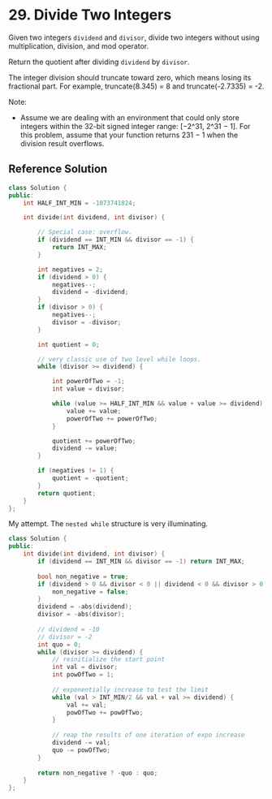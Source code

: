 # 29. Divide Two Integers

Given two integers `dividend` and `divisor`, divide two integers without using multiplication, division, and mod operator.

Return the quotient after dividing `dividend` by `divisor`.

The integer division should truncate toward zero, which means losing its fractional part. For example, truncate(8.345) = 8 and truncate(-2.7335) = -2.


Note:

- Assume we are dealing with an environment that could only store integers within the 32-bit signed integer range: [−2^31,  2^31 − 1]. For this problem, assume that your function returns 231 − 1 when the division result overflows.


## Reference Solution

```c++
class Solution {
public:
    int HALF_INT_MIN = -1073741824;

    int divide(int dividend, int divisor) {

        // Special case: overflow.
        if (dividend == INT_MIN && divisor == -1) {
            return INT_MAX;
        }

        int negatives = 2;
        if (dividend > 0) {
            negatives--;
            dividend = -dividend;
        }
        if (divisor > 0) {
            negatives--;
            divisor = -divisor;
        }

        int quotient = 0;

        // very classic use of two level while loops.
        while (divisor >= dividend) {

            int powerOfTwo = -1;
            int value = divisor;

            while (value >= HALF_INT_MIN && value + value >= dividend) {
                value += value;
                powerOfTwo += powerOfTwo;
            }

            quotient += powerOfTwo;
            dividend -= value;
        }

        if (negatives != 1) {
            quotient = -quotient;
        }
        return quotient;
    }
};
```

My attempt. The `nested while` structure is very illuminating.

```c++
class Solution {
public:
    int divide(int dividend, int divisor) {
        if (dividend == INT_MIN && divisor == -1) return INT_MAX;
        
        bool non_negative = true;
        if (dividend > 0 && divisor < 0 || dividend < 0 && divisor > 0 ) {
            non_negative = false;
        }
        dividend = -abs(dividend);
        divisor = -abs(divisor);
        
        // dividend = -10
        // divisor = -2
        int quo = 0;
        while (divisor >= dividend) {
            // reinitialize the start point
            int val = divisor;
            int powOfTwo = 1;
            
            // exponentially increase to test the limit
            while (val > INT_MIN/2 && val + val >= dividend) {
                val += val;
                powOfTwo += powOfTwo;
            }
            
            // reap the results of one iteration of expo increase
            dividend -= val;
            quo -= powOfTwo;
        }
        
        return non_negative ? -quo : quo;
    }
};
```